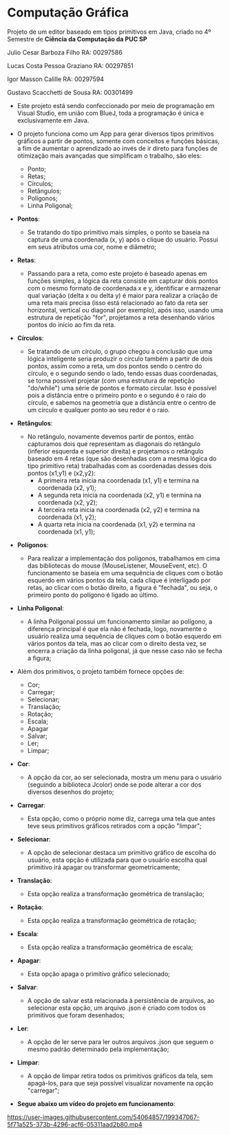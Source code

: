 # Computação Gráfica
Projeto de um editor baseado em tipos primitivos em Java, criado no 4º Semestre de **Ciência da Computação da PUC SP**

Julio Cesar Barboza Filho RA: 00297586  

Lucas Costa Pessoa Graziano RA: 00297851  

Igor Masson Calille RA: 00297594  

Gustavo Scacchetti de Sousa RA: 00301499  


- Este projeto está sendo confeccionado por meio de programação em Visual Studio, em união com BlueJ, toda a programação é única e exclusivamente em Java.

- O projeto funciona como um App para gerar diversos tipos primitivos gráficos a partir de pontos, somente com conceitos e funções básicas, a fim de aumentar o aprendizado ao invés de ir direto para funções de otimização mais avançadas que simplificam o trabalho, são eles: 
  - Ponto;
  - Retas;
  - Círculos;
  - Retângulos;
  - Polígonos;
  - Linha Poligonal;
  
- **Pontos**:
  - Se tratando do tipo primitivo mais simples, o ponto se baseia na captura de uma coordenada (x, y) após o clique do usuário. Possui em seus atributos uma cor, nome e diâmetro;
  
    
- **Retas**: 
  - Passando para a reta, como este projeto é baseado apenas em funções simples, a lógica da reta consiste em capturar dois pontos com o mesmo formato de coordenada x e y, identificar e armazenar qual variação (delta x ou delta y) é maior para realizar a criação de uma reta mais precisa (isso está relacionado ao fato da reta ser horizontal, vertical ou diagonal por exemplo), após isso, usando uma estrutura de repetição "for", projetamos a reta desenhando vários pontos do início ao fim da reta.
  
    
   
- **Círculos**:
  - Se tratando de um círculo, o grupo chegou à conclusão que uma lógica inteligente seria produzir o círculo também a partir de dois pontos, assim como a reta, um dos pontos sendo o centro do círculo, e o segundo sendo o lado, tendo essas duas coordenadas, se torna possível projetar (com uma estrutura de repetição "do/while") uma série de pontos e formato circular. Isso é possível pois a distância entre o primeiro ponto e o segundo é o raio do círculo, e sabemos na geometria que a distância entre o centro de um círculo e qualquer ponto ao seu redor é o raio.
    
  
- **Retângulos**:
  - No retângulo, novamente devemos partir de pontos, então capturamos dois que representam as diagonais do retângulo (inferior esquerda e superior direita) e projetamos o retângulo baseado em 4 retas (que são desenhadas com a mesma lógica do tipo primitivo reta) trabalhadas com as coordenadas desses dois pontos (x1,y1) e (x2,y2):
    - A primeira reta inicia na coordenada (x1, y1) e termina na coordenada (x2, y1);
    - A segunda reta inicia na coordenada (x2, y1) e termina na coordenada (x2, y2);
    - A terceira reta inicia na coordenada (x2, y2) e termina na coordenada (x1, y2);
    - A quarta reta inicia na coordenada (x1, y2) e termina na coordenada (x1, y1);


      
- **Polígonos**:
  - Para realizar a implementação dos polígonos, trabalhamos em cima das bibliotecas do mouse (MouseListener, MouseEvent, etc). O funcionamento se baseia em uma sequência de cliques com o botão esquerdo em vários pontos da tela, cada clique é interligado por retas, ao clicar com o botão direito, a figura é "fechada", ou seja, o primeiro ponto do polígono é ligado ao último.  
  
    
- **Linha Poligonal**:
  - A linha Poligonal possui um funcionamento similar ao polígono, a diferença principal é que ela não é fechada, logo, novamente o usuário realiza uma sequência de cliques com o botão esquerdo em vários pontos da tela, mas ao clicar com o direito desta vez, se encerra a criação da linha poligonal, já que nesse caso não se fecha a figura;

  
- Além dos primitivos, o projeto também fornece opções de:
  - Cor;
  - Carregar;
  - Selecionar;
  - Translação;
  - Rotação;
  - Escala;
  - Apagar
  - Salvar;
  - Ler;
  - Limpar;  
  
  
- **Cor**:
  - A opção da cor, ao ser selecionada, mostra um menu para o usuário (seguindo a biblioteca Jcolor) onde se pode alterar a cor dos diversos desenhos do projeto;  
      
- **Carregar**:
  - Esta opção, como o próprio nome diz, carrega uma tela que antes teve seus primitivos gráficos retirados com a opção "limpar";
  
- **Selecionar**:
  - A opção de selecionar destaca um primitivo gráfico de escolha do usuário, esta opção é utilizada para que o usuário escolha qual primitivo irá apagar ou transformar geometricamente;
  
- **Translação**:
  - Esta opção realiza a transformação geométrica de translação; 
  
- **Rotação**:
  - Esta opção realiza a transformação geométrica de rotação; 
  
- **Escala**:
  - Esta opção realiza a transformação geométrica de escala;
  
- **Apagar**:
  - Esta opção apaga o primitivo gráfico selecionado;
  
- **Salvar**:
  - A opção de salvar está relacionada à persistência de arquivos, ao selecionar esta opção, um arquivo .json é criado com todos os primitivos que foram desenhados;
  
- **Ler**:
  - A opção de ler serve para ler outros arquivos .json que seguem o mesmo padrão determinado pela implementação;
  
- **Limpar**:
  - A opção de limpar retira todos os primitivos gráficos da tela, sem apagá-los, para que seja possível visualizar novamente na opção "carregar";
        
- **Segue abaixo um vídeo do projeto em funcionamento**:  
  
    

https://user-images.githubusercontent.com/54064857/199347067-5f71a525-373b-4296-acf6-05311aad2b80.mp4

